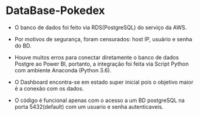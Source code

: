 # DataBase-Pokedex

- O banco de dados foi feito via RDS(PostgreSQL) do serviço da AWS.

- Por motivos de segurança, foram censurados: host IP, usuário e senha do BD.

- Houve muitos erros para conectar diretamente o banco de dados Postgre ao Power BI, portanto, a integração foi feita via Script Python com ambiente Anaconda (Python 3.6).

- O Dashboard encontra-se em estado super inicial pois o objetivo maior é a conexão com os dados.

- O código é funcional apenas com o acesso a um BD postgreSQL na porta 5432(default) com um usuario e senha autenticaveis.
